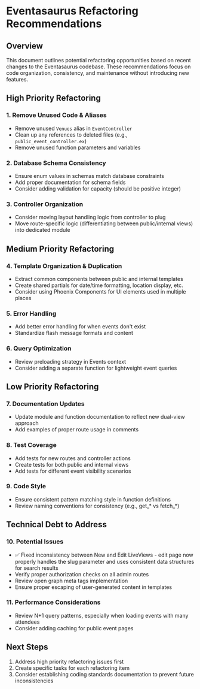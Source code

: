 # Eventasaurus Refactoring Recommendations

## Overview

This document outlines potential refactoring opportunities based on recent changes to the Eventasaurus codebase. These recommendations focus on code organization, consistency, and maintenance without introducing new features.

## High Priority Refactoring

### 1. Remove Unused Code & Aliases

- Remove unused `Venues` alias in `EventController`
- Clean up any references to deleted files (e.g., `public_event_controller.ex`)
- Remove unused function parameters and variables

### 2. Database Schema Consistency

- Ensure enum values in schemas match database constraints
- Add proper documentation for schema fields 
- Consider adding validation for capacity (should be positive integer)

### 3. Controller Organization

- Consider moving layout handling logic from controller to plug
- Move route-specific logic (differentiating between public/internal views) into dedicated module

## Medium Priority Refactoring

### 4. Template Organization & Duplication

- Extract common components between public and internal templates
- Create shared partials for date/time formatting, location display, etc.
- Consider using Phoenix Components for UI elements used in multiple places

### 5. Error Handling

- Add better error handling for when events don't exist
- Standardize flash message formats and content

### 6. Query Optimization

- Review preloading strategy in Events context
- Consider adding a separate function for lightweight event queries

## Low Priority Refactoring

### 7. Documentation Updates

- Update module and function documentation to reflect new dual-view approach
- Add examples of proper route usage in comments

### 8. Test Coverage

- Add tests for new routes and controller actions
- Create tests for both public and internal views
- Add tests for different event visibility scenarios

### 9. Code Style

- Ensure consistent pattern matching style in function definitions
- Review naming conventions for consistency (e.g., get_* vs fetch_*)

## Technical Debt to Address

### 10. Potential Issues

- ✅ Fixed inconsistency between New and Edit LiveViews - edit page now properly handles the slug parameter and uses consistent data structures for search results
- Verify proper authorization checks on all admin routes
- Review open graph meta tags implementation
- Ensure proper escaping of user-generated content in templates

### 11. Performance Considerations

- Review N+1 query patterns, especially when loading events with many attendees
- Consider adding caching for public event pages

## Next Steps

1. Address high priority refactoring issues first
2. Create specific tasks for each refactoring item
3. Consider establishing coding standards documentation to prevent future inconsistencies 